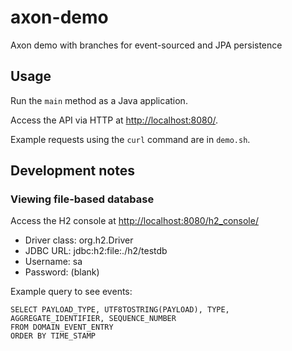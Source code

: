 # axon-demo

Axon demo with branches for event-sourced and JPA persistence

## Usage

Run the `main` method as a Java application.

Access the API via HTTP at <http://localhost:8080/>.

Example requests using the `curl` command are in `demo.sh`.

## Development notes

### Viewing file-based database

Access the H2 console at <http://localhost:8080/h2_console/>

* Driver class: org.h2.Driver
* JDBC URL: jdbc:h2:file:./h2/testdb
* Username: sa
* Password: (blank)

Example query to see events:

```
SELECT PAYLOAD_TYPE, UTF8TOSTRING(PAYLOAD), TYPE, AGGREGATE_IDENTIFIER, SEQUENCE_NUMBER
FROM DOMAIN_EVENT_ENTRY
ORDER BY TIME_STAMP
```
